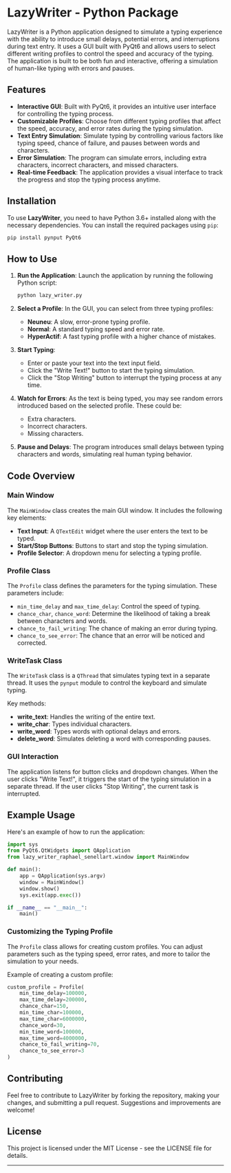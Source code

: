 # LazyWriter - Python Package

LazyWriter is a Python application designed to simulate a typing experience with the ability to introduce small delays, potential errors, and interruptions during text entry. It uses a GUI built with PyQt6 and allows users to select different writing profiles to control the speed and accuracy of the typing. The application is built to be both fun and interactive, offering a simulation of human-like typing with errors and pauses.

## Features

- **Interactive GUI**: Built with PyQt6, it provides an intuitive user interface for controlling the typing process.
- **Customizable Profiles**: Choose from different typing profiles that affect the speed, accuracy, and error rates during the typing simulation.
- **Text Entry Simulation**: Simulate typing by controlling various factors like typing speed, chance of failure, and pauses between words and characters.
- **Error Simulation**: The program can simulate errors, including extra characters, incorrect characters, and missed characters.
- **Real-time Feedback**: The application provides a visual interface to track the progress and stop the typing process anytime.

## Installation

To use **LazyWriter**, you need to have Python 3.6+ installed along with the necessary dependencies. You can install the required packages using `pip`:

```bash
pip install pynput PyQt6
```

## How to Use

1. **Run the Application**:
   Launch the application by running the following Python script:

   ```bash
   python lazy_writer.py
   ```

2. **Select a Profile**:
   In the GUI, you can select from three typing profiles:
   - **Neuneu**: A slow, error-prone typing profile.
   - **Normal**: A standard typing speed and error rate.
   - **HyperActif**: A fast typing profile with a higher chance of mistakes.

3. **Start Typing**:
   - Enter or paste your text into the text input field.
   - Click the "Write Text!" button to start the typing simulation.
   - Click the "Stop Writing" button to interrupt the typing process at any time.

4. **Watch for Errors**:
   As the text is being typed, you may see random errors introduced based on the selected profile. These could be:
   - Extra characters.
   - Incorrect characters.
   - Missing characters.

5. **Pause and Delays**:
   The program introduces small delays between typing characters and words, simulating real human typing behavior.

## Code Overview

### Main Window

The `MainWindow` class creates the main GUI window. It includes the following key elements:
- **Text Input**: A `QTextEdit` widget where the user enters the text to be typed.
- **Start/Stop Buttons**: Buttons to start and stop the typing simulation.
- **Profile Selector**: A dropdown menu for selecting a typing profile.

### Profile Class

The `Profile` class defines the parameters for the typing simulation. These parameters include:
- `min_time_delay` and `max_time_delay`: Control the speed of typing.
- `chance_char`, `chance_word`: Determine the likelihood of taking a break between characters and words.
- `chance_to_fail_writing`: The chance of making an error during typing.
- `chance_to_see_error`: The chance that an error will be noticed and corrected.

### WriteTask Class

The `WriteTask` class is a `QThread` that simulates typing text in a separate thread. It uses the `pynput` module to control the keyboard and simulate typing.

Key methods:
- **write_text**: Handles the writing of the entire text.
- **write_char**: Types individual characters.
- **write_word**: Types words with optional delays and errors.
- **delete_word**: Simulates deleting a word with corresponding pauses.

### GUI Interaction

The application listens for button clicks and dropdown changes. When the user clicks "Write Text!", it triggers the start of the typing simulation in a separate thread. If the user clicks "Stop Writing", the current task is interrupted.

## Example Usage

Here's an example of how to run the application:

```python
import sys
from PyQt6.QtWidgets import QApplication
from lazy_writer_raphael_senellart.window import MainWindow

def main():    
    app = QApplication(sys.argv)
    window = MainWindow()
    window.show()
    sys.exit(app.exec())

if __name__ == "__main__":
    main()
```

### Customizing the Typing Profile

The `Profile` class allows for creating custom profiles. You can adjust parameters such as the typing speed, error rates, and more to tailor the simulation to your needs.

Example of creating a custom profile:

```python
custom_profile = Profile(
    min_time_delay=100000, 
    max_time_delay=200000, 
    chance_char=150, 
    min_time_char=100000, 
    max_time_char=6000000,
    chance_word=30, 
    min_time_word=100000, 
    max_time_word=4000000, 
    chance_to_fail_writing=70, 
    chance_to_see_error=3
)
```

## Contributing

Feel free to contribute to LazyWriter by forking the repository, making your changes, and submitting a pull request. Suggestions and improvements are welcome!

## License

This project is licensed under the MIT License - see the LICENSE file for details.

---
